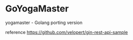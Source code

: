 # GoYogaMaster
yogamaster - Golang porting version

reference https://github.com/velopert/gin-rest-api-sample
